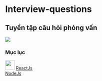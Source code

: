 # Interview-questions
## Tuyển tập câu hỏi phỏng vấn

<img src="https://github.com/Ren0503/fullstack-interviews/blob/main/interviews.jpg?raw=true"/>

### Mục lục

<img src="https://upload.wikimedia.org/wikipedia/commons/thumb/a/a7/React-icon.svg/1200px-React-icon.svg.png" height="30" width="30"/>
<a href="#">ReactJs</a>
<br/>
<a href="#">NodeJs</a>
